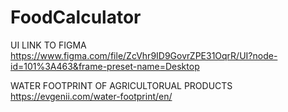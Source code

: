 # FoodCalculator

UI LINK TO FIGMA
https://www.figma.com/file/ZcVhr9ID9GovrZPE31OqrR/UI?node-id=101%3A463&frame-preset-name=Desktop

WATER FOOTPRINT OF AGRICULTORUAL PRODUCTS
https://evgenii.com/water-footprint/en/
